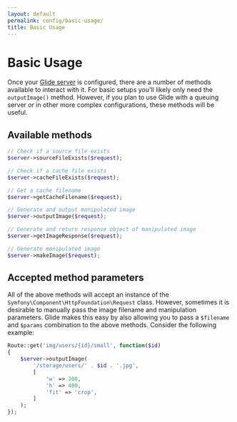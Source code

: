 ```yaml
---
layout: default
permalink: config/basic-usage/
title: Basic Usage
---
```


# Basic Usage

Once your [Glide server](/config/the-server/) is configured, there are a number of methods available to interact with it. For basic setups you'll likely only need the `outputImage()` method. However, if you plan to use Glide with a queuing server or in other more complex configurations, these methods will be useful.

## Available methods

~~~ php
// Check if a source file exists
$server->sourceFileExists($request);

// Check if a cache file exists
$server->cacheFileExists($request);

// Get a cache filename
$server->getCacheFilename($request);

// Generate and output manipulated image
$server->outputImage($request);

// Generate and return response object of manipulated image
$server->getImageResponse($request);

// Generate manipulated image
$server->makeImage($request);
~~~

## Accepted method parameters

All of the above methods will accept an instance of the `Symfony\Component\HttpFoundation\Request` class. However, sometimes it is desirable to manually pass the image filename and manipulation parameters. Glide makes this easy by also allowing you to pass a `$filename` and `$params` combination to the above methods. Consider the following example:

~~~ php
Route::get('img/users/{id}/small', function($id)
{
    $server->outputImage(
        '/storage/users/' . $id . '.jpg',
        [
            'w' => 300,
            'h' => 400,
            'fit' => 'crop',
        ]
    );
});
~~~
